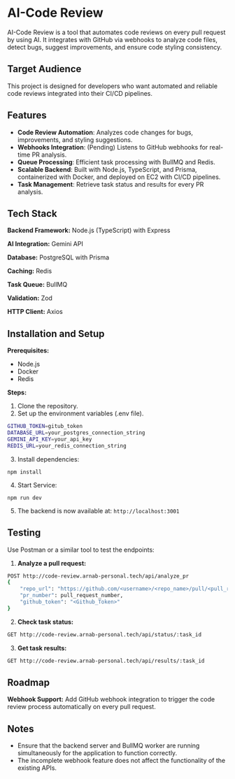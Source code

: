 
# AI-Code Review

AI-Code Review is a tool that automates code reviews on every pull request by using AI. It integrates with GitHub via webhooks to analyze code files, detect bugs, suggest improvements, and ensure code styling consistency.

## Target Audience

This project is designed for developers who want automated and reliable code reviews integrated into their CI/CD pipelines.


## Features

- **Code Review Automation**: Analyzes code changes for bugs, improvements, and styling suggestions.
- **Webhooks Integration**: (Pending) Listens to GitHub webhooks for real-time PR analysis.
- **Queue Processing**: Efficient task processing with BullMQ and Redis.
- **Scalable Backend**: Built with Node.js, TypeScript, and Prisma, containerized with Docker, and deployed on EC2 with CI/CD pipelines.
- **Task Management**: Retrieve task status and results for every PR analysis.



## Tech Stack

**Backend Framework:** Node.js (TypeScript) with Express

**AI Integration:** Gemini API

**Database:** PostgreSQL with Prisma

**Caching:** Redis

**Task Queue:** BullMQ

**Validation:** Zod

**HTTP Client:** Axios

## Installation and Setup

**Prerequisites:**
- Node.js
- Docker
- Redis

**Steps:**
1. Clone the repository.
2. Set up the environment variables (.env file).

```bash
GITHUB_TOKEN=gitub_token
DATABASE_URL=your_postgres_connection_string
GEMINI_API_KEY=your_api_key
REDIS_URL=your_redis_connection_string
```
3. Install dependencies:
```
npm install
```
4. Start Service:
```
npm run dev
```
5. The backend is now available at: `http://localhost:3001`
## Testing

Use Postman or a similar tool to test the endpoints:

1. **Analyze a pull request:**
```bash
POST http://code-review.arnab-personal.tech/api/analyze_pr
{
    "repo_url": "https://github.com/<username>/<repo_name>/pull/<pull_request_number>",
    "pr_number": pull_request_number,
    "github_token": "<Github_Token>"
}
```

2. **Check task status:**
```bash
GET http://code-review.arnab-personal.tech/api/status/:task_id  
```

3. **Get task results:**
```bash
GET http://code-review.arnab-personal.tech/api/results/:task_id  
```

## Roadmap

**Webhook Support:**
Add GitHub webhook integration to trigger the code review process automatically on every pull request.

## Notes
- Ensure that the backend server and BullMQ worker are running simultaneously for the application to function correctly.
- The incomplete webhook feature does not affect the functionality of the existing APIs.
